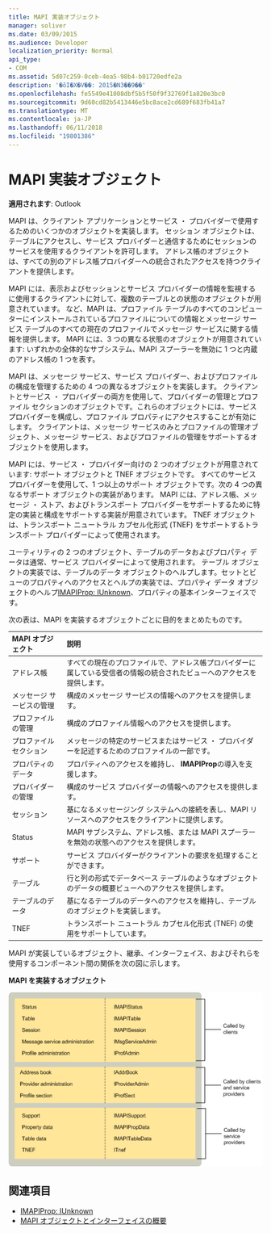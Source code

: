 ```yaml
---
title: MAPI 実装オブジェクト
manager: soliver
ms.date: 03/09/2015
ms.audience: Developer
localization_priority: Normal
api_type:
- COM
ms.assetid: 5d07c259-0ceb-4ea5-98b4-b01720edfe2a
description: '�ŏI�X�V��: 2015�N3��9��'
ms.openlocfilehash: fe5549e41008dbf5b5f50f9f32769f1a820e3bc0
ms.sourcegitcommit: 9d60cd82b5413446e5bc8ace2cd689f683fb41a7
ms.translationtype: MT
ms.contentlocale: ja-JP
ms.lasthandoff: 06/11/2018
ms.locfileid: "19801386"
---
```

# <a name="mapi-implemented-objects"></a>MAPI 実装オブジェクト
  
**適用されます**: Outlook 
  
MAPI は、クライアント アプリケーションとサービス ・ プロバイダーで使用するためのいくつかのオブジェクトを実装します。 セッション オブジェクトは、テーブルにアクセスし、サービス プロバイダーと通信するためにセッションのサービスを使用するクライアントを許可します。 アドレス帳のオブジェクトは、すべての別のアドレス帳プロバイダーへの統合されたアクセスを持つクライアントを提供します。 
  
MAPI には、表示およびセッションとサービス プロバイダーの情報を監視するに使用するクライアントに対して、複数のテーブルとの状態のオブジェクトが用意されています。 など、MAPI は、プロファイル テーブルのすべてのコンピューターにインストールされているプロファイルについての情報とメッセージ サービス テーブルのすべての現在のプロファイルでメッセージ サービスに関する情報を提供します。 MAPI には、3 つの異なる状態のオブジェクトが用意されています: いずれかの全体的なサブシステム、MAPI スプーラーを無効に 1 つと内蔵のアドレス帳の 1 つを表す。 
  
MAPI は、メッセージ サービス、サービス プロバイダー、およびプロファイルの構成を管理するための 4 つの異なるオブジェクトを実装します。 クライアントとサービス ・ プロバイダーの両方を使用して、プロバイダーの管理とプロファイル セクションのオブジェクトです。これらのオブジェクトには、サービス プロバイダーを構成し、プロファイル プロパティにアクセスすることが有効にします。 クライアントは、メッセージ サービスのみとプロファイルの管理オブジェクト、メッセージ サービス、およびプロファイルの管理をサポートするオブジェクトを使用します。 
  
MAPI には、サービス ・ プロバイダー向けの 2 つのオブジェクトが用意されています: サポート オブジェクトと TNEF オブジェクトです。 すべてのサービス プロバイダーを使用して、1 つ以上のサポート オブジェクトです。次の 4 つの異なるサポート オブジェクトの実装があります。 MAPI には、アドレス帳、メッセージ ・ ストア、およびトランスポート プロバイダーをサポートするために特定の実装と構成をサポートする実装が用意されています。 TNEF オブジェクトは、トランスポート ニュートラル カプセル化形式 (TNEF) をサポートするトランスポート プロバイダーによって使用されます。
  
ユーティリティの 2 つのオブジェクト、テーブルのデータおよびプロパティ データは通常、サービス プロバイダーによって使用されます。 テーブル オブジェクトの実装では、テーブルのデータ オブジェクトのヘルプします。セットとビューのプロパティへのアクセスとヘルプの実装では、プロパティ データ オブジェクトのヘルプ[IMAPIProp: IUnknown](imapipropiunknown.md)、プロパティの基本インターフェイスです。 
  
次の表は、MAPI を実装するオブジェクトごとに目的をまとめたものです。
  
|**MAPI オブジェクト**|**説明**|
|:-----|:-----|
|アドレス帳  <br/> |すべての現在のプロファイルで、アドレス帳プロバイダーに属している受信者の情報の統合されたビューへのアクセスを提供します。  <br/> |
|メッセージ サービスの管理  <br/> |構成のメッセージ サービスの情報へのアクセスを提供します。  <br/> |
|プロファイルの管理  <br/> |構成のプロファイル情報へのアクセスを提供します。  <br/> |
|プロファイル セクション  <br/> |メッセージの特定のサービスまたはサービス ・ プロバイダーを記述するためのプロファイルの一部です。  <br/> |
|プロパティのデータ  <br/> |プロパティへのアクセスを維持し、 **IMAPIProp**の導入を支援します。  <br/> |
|プロバイダーの管理  <br/> |構成のサービス プロバイダーの情報へのアクセスを提供します。  <br/> |
|セッション  <br/> |基になるメッセージング システムへの接続を表し、MAPI リソースへのアクセスをクライアントに提供します。  <br/> |
|Status  <br/> |MAPI サブシステム、アドレス帳、または MAPI スプーラーを無効の状態へのアクセスを提供します。  <br/> |
|サポート  <br/> |サービス プロバイダーがクライアントの要求を処理することができます。  <br/> |
|テーブル  <br/> |行と列の形式でデータベース テーブルのようなオブジェクトのデータの概要ビューへのアクセスを提供します。  <br/> |
|テーブルのデータ  <br/> |基になるテーブルのデータへのアクセスを維持し、テーブルのオブジェクトを実装します。  <br/> |
|TNEF  <br/> |トランスポート ニュートラル カプセル化形式 (TNEF) の使用をサポートしています。  <br/> |
   
MAPI が実装しているオブジェクト、継承、インターフェイス、およびそれらを使用するコンポーネント間の関係を次の図に示します。 
  
**MAPI を実装するオブジェクト**
  
![MAPI を実装するオブジェクト](media/amapi_68.gif "MAPI を実装するオブジェクト")
  
## <a name="see-also"></a>関連項目

- [IMAPIProp: IUnknown](imapipropiunknown.md)
- [MAPI オブジェクトとインターフェイスの概要](mapi-object-and-interface-overview.md)

